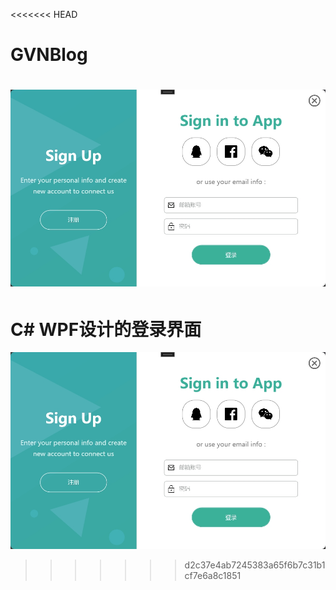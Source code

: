 <<<<<<< HEAD
# GVNBlog

![image](PUBLISH/Load.jpg)
=======
# C# WPF设计的登录界面

![image](PUBLISH/Load.jpg)

>>>>>>> d2c37e4ab7245383a65f6b7c31b1cf7e6a8c1851
